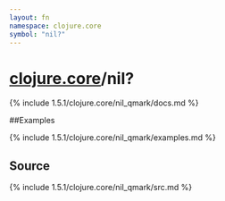 ```yaml
---
layout: fn
namespace: clojure.core
symbol: "nil?"
---
```


# [clojure.core](../)/nil?

{% include 1.5.1/clojure.core/nil_qmark/docs.md %}

##Examples

{% include 1.5.1/clojure.core/nil_qmark/examples.md %}
## Source
{% include 1.5.1/clojure.core/nil_qmark/src.md %}

